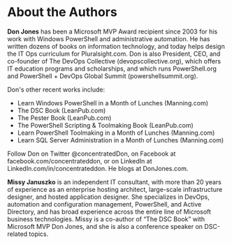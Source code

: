 # About the Authors

**Don Jones** has been a Microsoft MVP Award recipient since 2003 for his work with Windows PowerShell and administrative automation. He has written dozens of books on information technology, and today helps design the IT Ops curriculum for Pluralsight.com. Don is also President, CEO, and co-founder of The DevOps Collective (devopscollective.org), which offers IT education programs and scholarships, and which runs PowerShell.org and PowerShell + DevOps Global Summit (powershellsummit.org). 

Don's other recent works include:
* Learn Windows PowerShell in a Month of Lunches (Manning.com)
* The DSC Book (LeanPub.com)
* The Pester Book (LeanPub.com)
* The PowerShell Scripting & Toolmaking Book (LeanPub.com)
* Learn PowerShell Toolmaking in a Month of Lunches (Manning.com)
* Learn SQL Server Administration in a Month of Lunches (Manning.com)

Follow Don on Twitter @concentratedDon, on Facebook at facebook.com/concentrateddon, or on LinkedIn at LinkedIn.com/in/concentrateddon. He blogs at DonJones.com.

**Missy Januszko** is an independent IT consultant, with more than 20 years of experience as an enterprise hosting architect, large-scale infrastructure designer, and hosted application designer. She specializes in DevOps, automation and configuration management, PowerShell, and Active Directory, and has broad experience across the entire line of Microsoft business technologies. Missy is a co-author of “The DSC Book” with Microsoft MVP Don Jones, and she is also a conference speaker on DSC-related topics. 